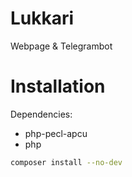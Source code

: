 # Lukkari
Webpage & Telegrambot

# Installation
Dependencies:
- php-pecl-apcu
- php

```bash
composer install --no-dev
```

